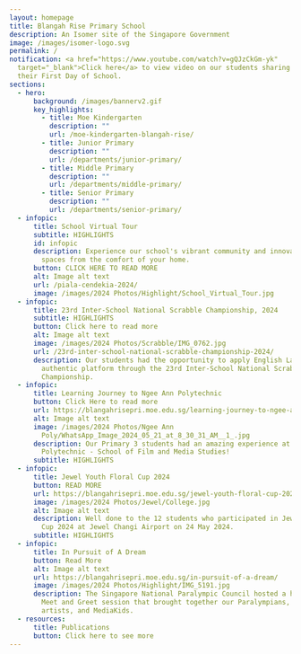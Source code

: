 ```yaml
---
layout: homepage
title: Blangah Rise Primary School
description: An Isomer site of the Singapore Government
image: /images/isomer-logo.svg
permalink: /
notification: <a href="https://www.youtube.com/watch?v=gQJzCkGm-yk"
  target="_blank">Click here</a> to view video on our students sharing about
  their First Day of School.
sections:
  - hero:
      background: /images/bannerv2.gif
      key_highlights:
        - title: Moe Kindergarten
          description: ""
          url: /moe-kindergarten-blangah-rise/
        - title: Junior Primary
          description: ""
          url: /departments/junior-primary/
        - title: Middle Primary
          description: ""
          url: /departments/middle-primary/
        - title: Senior Primary
          description: ""
          url: /departments/senior-primary/
  - infopic:
      title: School Virtual Tour
      subtitle: HIGHLIGHTS
      id: infopic
      description: Experience our school's vibrant community and innovative learning
        spaces from the comfort of your home.
      button: CLICK HERE TO READ MORE
      alt: Image alt text
      url: /piala-cendekia-2024/
      image: /images/2024 Photos/Highlight/School_Virtual_Tour.jpg
  - infopic:
      title: 23rd Inter-School National Scrabble Championship, 2024
      subtitle: HIGHLIGHTS
      button: Click here to read more
      alt: Image alt text
      image: /images/2024 Photos/Scrabble/IMG_0762.jpg
      url: /23rd-inter-school-national-scrabble-championship-2024/
      description: Our students had the opportunity to apply English Language in an
        authentic platform through the 23rd Inter-School National Scrabble
        Championship.
  - infopic:
      title: Learning Journey to Ngee Ann Polytechnic
      button: Click Here to read more
      url: https://blangahrisepri.moe.edu.sg/learning-journey-to-ngee-ann-polytechnic/
      alt: Image alt text
      image: /images/2024 Photos/Ngee Ann
        Poly/WhatsApp_Image_2024_05_21_at_8_30_31_AM__1_.jpg
      description: Our Primary 3 students had an amazing experience at Ngee Ann
        Polytechnic - School of Film and Media Studies!
      subtitle: HIGHLIGHTS
  - infopic:
      title: Jewel Youth Floral Cup 2024
      button: READ MORE
      url: https://blangahrisepri.moe.edu.sg/jewel-youth-floral-cup-2024/
      image: /images/2024 Photos/Jewel/College.jpg
      alt: Image alt text
      description: Well done to the 12 students who participated in Jewel Youth Floral
        Cup 2024 at Jewel Changi Airport on 24 May 2024.
      subtitle: HIGHLIGHTS
  - infopic:
      title: In Pursuit of A Dream
      button: Read More
      alt: Image alt text
      url: https://blangahrisepri.moe.edu.sg/in-pursuit-of-a-dream/
      image: /images/2024 Photos/Highlight/IMG_5191.jpg
      description: The Singapore National Paralympic Council hosted a heartwarming
        Meet and Greet session that brought together our Paralympians, student
        artists, and MediaKids.
  - resources:
      title: Publications
      button: Click here to see more
---
```

